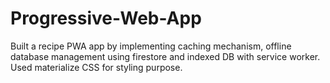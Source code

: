 # Progressive-Web-App
Built a recipe PWA app by implementing caching mechanism, offline database management using firestore and indexed DB with service worker. Used materialize CSS for styling purpose.
